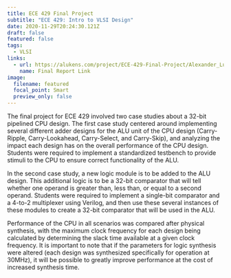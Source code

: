 ```yaml
---
title: ECE 429 Final Project
subtitle: "ECE 429: Intro to VLSI Design"
date: 2020-11-29T20:24:30.121Z
draft: false
featured: false
tags:
  - VLSI
links:
  - url: https://alukens.com/project/ECE-429-Final-Project/Alexander_Lukens_Final_Project.pdf
    name: Final Report Link
image:
  filename: featured
  focal_point: Smart
  preview_only: false
---
```

The final project for ECE 429 involved two case studies about a 32-bit pipelined CPU design. The first case study centered around implementing several different adder designs for the ALU unit of the CPU design (Carry-Ripple, Carry-Lookahead, Carry-Select, and Carry-Skip), and analyzing the impact each design has on the overall performance of the CPU design. Students were required to implement a standardized testbench to provide stimuli to the CPU to ensure correct functionality of the ALU.

In the second case study, a new logic module is to be added to the ALU design. This additional logic is to be a 32-bit comparator that will tell whether one operand is greater than, less than, or equal to a second operand. Students were required to implement a single-bit comparator and a 4-to-2 multiplexer using Verilog, and then use these several instances of these modules to create a 32-bit comparator that will be used in the ALU.

Performance of the CPU in all scenarios was compared after physical synthesis, with the maximum clock frequency for each design being calculated by determining the slack time available at a given clock frequency. It is important to note that if the parameters for logic synthesis were altered (each design was synthesized specifically for operation at 30MHz), it will be possible to greatly improve performance at the cost of increased synthesis time.